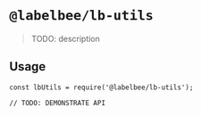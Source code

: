 # `@labelbee/lb-utils`

> TODO: description

## Usage

```
const lbUtils = require('@labelbee/lb-utils');

// TODO: DEMONSTRATE API
```
